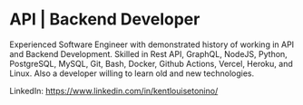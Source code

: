 # API | Backend Developer
Experienced Software Engineer with demonstrated history of working in API and Backend Development. Skilled in Rest API, GraphQL, NodeJS, Python, PostgreSQL, MySQL, Git, Bash, Docker, Github Actions, Vercel, Heroku, and Linux. Also a developer willing to learn old and new technologies.

LinkedIn: https://www.linkedin.com/in/kentlouisetonino/
